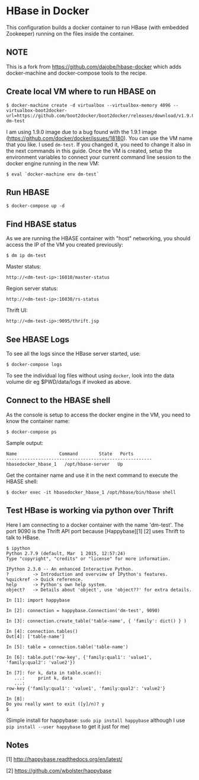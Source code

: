 HBase in Docker
===============

This configuration builds a docker container to run HBase (with
embedded Zookeeper) running on the files inside the container.

NOTE
----

This is a fork from https://github.com/dajobe/hbase-docker which adds docker-machine and docker-compose tools to the recipe.

Create local VM where to run HBASE on
-------------------------------------

    $ docker-machine create -d virtualbox --virtualbox-memory 4096 --virtualbox-boot2docker-url=https://github.com/boot2docker/boot2docker/releases/download/v1.9.0/boot2docker.iso dm-test

I am using 1.9.0 image due to a bug found with the 1.9.1 image (https://github.com/docker/docker/issues/18180).
You can use the VM name that you like. I used `dm-test`. If you changed it, you need to change it also in the next commands in this guide. Once the VM is created, setup the environment variables to connect your current command line session to the docker engine running in the new VM:

    $ eval `docker-machine env dm-test`


Run HBASE
----------

    $ docker-compose up -d

Find HBASE status
-----------------

As we are running the HBASE container with "host" networking, you should access the IP of the VM you created previously:

    $ dm ip dm-test

Master status:

    http://<dm-test-ip>:16010/master-status

Region server status:

    http://<dm-test-ip>:16030/rs-status

Thrift UI:

    http://<dm-test-ip>:9095/thrift.jsp


See HBASE Logs
--------------

To see all the logs since the HBase server started, use:

    $ docker-compose logs


To see the individual log files without using `docker`, look into
the data volume dir eg $PWD/data/logs if invoked as above.


Connect to the HBASE shell
--------------------------

As the console is setup to access the docker engine in the VM, you need to know the container name:

    $ docker-compose ps

Sample output:

    Name                Command        State   Ports
    -------------------------------------------------------
    hbasedocker_hbase_1   /opt/hbase-server   Up


Get the container name and use it in the next command to execute the HBASE shell:

    $ docker exec -it hbasedocker_hbase_1 /opt/hbase/bin/hbase shell


Test HBase is working via python over Thrift
--------------------------------------------

Here I am connecting to a docker container with the name 'dm-test'. The port 9090 is the
Thrift API port because [Happybase][1] [2] uses Thrift to talk to HBase.

    $ ipython
    Python 2.7.9 (default, Mar  1 2015, 12:57:24)
    Type "copyright", "credits" or "license" for more information.

    IPython 2.3.0 -- An enhanced Interactive Python.
    ?         -> Introduction and overview of IPython's features.
    %quickref -> Quick reference.
    help      -> Python's own help system.
    object?   -> Details about 'object', use 'object??' for extra details.

    In [1]: import happybase

    In [2]: connection = happybase.Connection('dm-test', 9090)

    In [3]: connection.create_table('table-name', { 'family': dict() } )

    In [4]: connection.tables()
    Out[4]: ['table-name']

    In [5]: table = connection.table('table-name')

    In [6]: table.put('row-key', {'family:qual1': 'value1', 'family:qual2': 'value2'})

    In [7]: for k, data in table.scan():
       ...:     print k, data
       ...:
    row-key {'family:qual1': 'value1', 'family:qual2': 'value2'}

    In [8]:
    Do you really want to exit ([y]/n)? y
    $

(Simple install for happybase: `sudo pip install happybase` although I
use `pip install --user happybase` to get it just for me)

Notes
-----

[1] http://happybase.readthedocs.org/en/latest/

[2] https://github.com/wbolster/happybase

